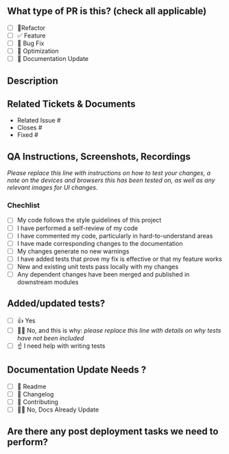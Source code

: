 ## What type of PR is this? (check all applicable)

- [ ] 🚜Refactor
- [ ] ✅ Feature
- [ ] 🐛 Bug Fix
- [ ] 🚀 Optimization
- [ ] 📝 Documentation Update

## Description

## Related Tickets & Documents

- Related Issue #
- Closes #
- Fixed #

## QA Instructions, Screenshots, Recordings

_Please replace this line with instructions on how to test your changes, a note
on the devices and browsers this has been tested on, as well as any relevant
images for UI changes._

### Chechlist

- [ ] My code follows the style guidelines of this project
- [ ] I have performed a self-review of my code
- [ ] I have commented my code, particularly in hard-to-understand areas
- [ ] I have made corresponding changes to the documentation
- [ ] My changes generate no new warnings
- [ ] I have added tests that prove my fix is effective or that my feature works
- [ ] New and existing unit tests pass locally with my changes
- [ ] Any dependent changes have been merged and published in downstream modules

## Added/updated tests?

- [ ] 👍 Yes
- [ ] 🙅‍♀️ No, and this is why: _please replace this line with details on why tests
      have not been included_
- [ ] ☝️ I need help with writing tests

## Documentation Update Needs ?

- [ ] 📝 Readme
- [ ] 🚀 Changelog
- [ ] 🥰 Contributing
- [ ] 🙅‍♀️ No, Docs Already Update

## Are there any post deployment tasks we need to perform?
